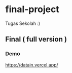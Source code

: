 # final-project

Tugas Sekolah :)


## Final ( full version )

### Demo

https://datain.vercel.app/
